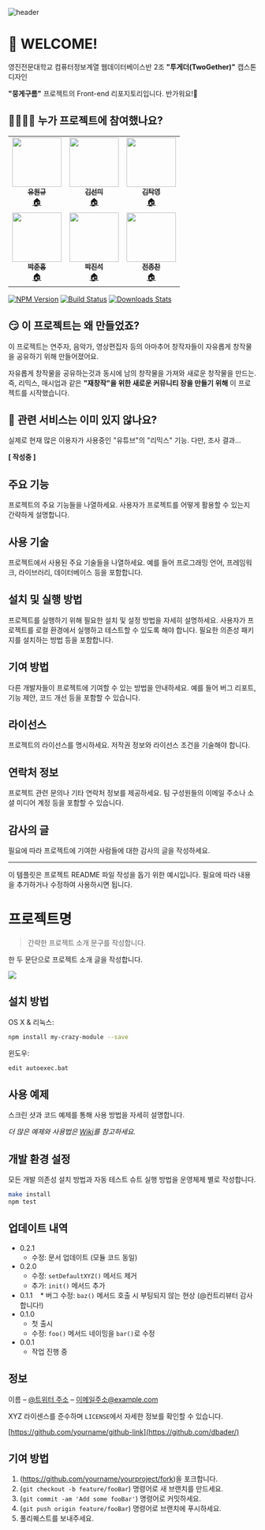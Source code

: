 ![header](https://capsule-render.vercel.app/api?type=waving&color=6667ab&height=300&section=header&text=3WDA%20뭉게구름&fontSize=80&fontColor=f0f0fd)

# 🤗 WELCOME!

영진전문대학교 컴퓨터정보계열 웹데이터베이스반 2조 **"투게더(TwoGether)"** 캡스톤디자인

**"뭉게구름"** 프로젝트의 Front-end 리포지토리입니다. 반가워요!👋


## 👨‍👩‍👦‍👦 누가 프로젝트에 참여했나요?

<table>
    <tr> 
<td align="center"><a href="https://github.com/sila0319"><img src="https://avatars.githubusercontent.com/u/102634882?v=4"
 width="100px;" alt=""/><br /><sub><b>유원규</b></sub></a><br /><a href="https://github.com/sila0319" title="Code">🏠</a></td>
 
<td align="center"><a href="https://github.com/KIM-SeonMi"><img src="https://avatars.githubusercontent.com/u/103207266?v=4"
 width="100px;" alt=""/><br /><sub><b>김선미</b></sub></a><br /><a href="https://github.com/KIM-SeonMi" title="Code">🏠</a></td>
    
<td align="center"><a href="https://github.com/takyeoung"><img src="https://avatars.githubusercontent.com/u/103091272?v=4"
width="100px;" alt=""/><br /><sub><b>김탁영</b></sub></a><br /><a href="https://github.com/takyeoung" title="Code">🏠</a></td>

</tr><tr>

 <td align="center"><a href="https://github.com/HONGBOY1"><img src="https://avatars.githubusercontent.com/u/103193673?v=4"
width="100px;" alt=""/><br /><sub><b>박준홍</b></sub></a><br /><a href="https://github.com/HONGBOY1" title="Code">🏠</a></td>

<td align="center"><a href="https://github.com/jinDol99"><img src="https://avatars.githubusercontent.com/u/103583674?v=4"
 width="100px;" alt=""/><br /><sub><b>박진석</b></sub></a><br /><a href="https://github.com/jinDol99" title="Code">🏠</a></td>

<td align="center"><a href="https://github.com/JongchanJeon"><img src="https://avatars.githubusercontent.com/u/103109563?v=4"
width="100px;" alt=""/><br /><sub><b>전종찬</b></sub></a><br /><a href="https://github.com/JongchanJeon" title="Code">🏠</a></td>

</tr>
</table>

[![NPM Version][npm-image]][npm-url]
[![Build Status][travis-image]][travis-url]
[![Downloads Stats][npm-downloads]][npm-url]

## 😏 이 프로젝트는 왜 만들었죠?
이 프로젝트는 연주자, 음악가, 영상편집자 등의 아마추어 창작자들이 자유롭게 창작물을 공유하기 위해 만들어졌어요.

자유롭게 창작물을 공유하는것과 동시에 남의 창작물을 가져와 새로운 창작물을 만드는. 즉, 리믹스, 매시업과 같은 **"재창작"을 위한 새로운 커뮤니티 장을 만들기 위해** 이 프로젝트를 시작했습니다.

## 🤔 관련 서비스는 이미 있지 않나요?

실제로 현재 많은 이용자가 사용중인 "유튜브"의 "리믹스" 기능.
다만, 조사 결과...

**[ 작성중 ]**

## 주요 기능

프로젝트의 주요 기능들을 나열하세요. 사용자가 프로젝트를 어떻게 활용할 수 있는지 간략하게 설명합니다.

## 사용 기술

프로젝트에서 사용된 주요 기술들을 나열하세요. 예를 들어 프로그래밍 언어, 프레임워크, 라이브러리, 데이터베이스 등을 포함합니다.

## 설치 및 실행 방법

프로젝트를 실행하기 위해 필요한 설치 및 설정 방법을 자세히 설명하세요. 사용자가 프로젝트를 로컬 환경에서 실행하고 테스트할 수 있도록 해야 합니다. 필요한 의존성 패키지를 설치하는 방법 등을 포함합니다.

## 기여 방법

다른 개발자들이 프로젝트에 기여할 수 있는 방법을 안내하세요. 예를 들어 버그 리포트, 기능 제안, 코드 개선 등을 포함할 수 있습니다.

## 라이선스

프로젝트의 라이선스를 명시하세요. 저작권 정보와 라이선스 조건을 기술해야 합니다.

## 연락처 정보

프로젝트 관련 문의나 기타 연락처 정보를 제공하세요. 팀 구성원들의 이메일 주소나 소셜 미디어 계정 등을 포함할 수 있습니다.

## 감사의 글

필요에 따라 프로젝트에 기여한 사람들에 대한 감사의 글을 작성하세요.

---
이 템플릿은 프로젝트 README 파일 작성을 돕기 위한 예시입니다. 필요에 따라 내용을 추가하거나 수정하여 사용하시면 됩니다.

# 프로젝트명
> 간략한 프로젝트 소개 문구를 작성합니다.



한 두 문단으로 프로젝트 소개 글을 작성합니다.

![](../header.png)

## 설치 방법

OS X & 리눅스:

```sh
npm install my-crazy-module --save
```

윈도우:

```sh
edit autoexec.bat
```

## 사용 예제

스크린 샷과 코드 예제를 통해 사용 방법을 자세히 설명합니다.

_더 많은 예제와 사용법은 [Wiki][wiki]를 참고하세요._

## 개발 환경 설정

모든 개발 의존성 설치 방법과 자동 테스트 슈트 실행 방법을 운영체제 별로 작성합니다.

```sh
make install
npm test
```

## 업데이트 내역

* 0.2.1
    * 수정: 문서 업데이트 (모듈 코드 동일)
* 0.2.0
    * 수정: `setDefaultXYZ()` 메서드 제거
    * 추가: `init()` 메서드 추가
* 0.1.1
    * 버그 수정: `baz()` 메서드 호출 시 부팅되지 않는 현상 (@컨트리뷰터 감사합니다!)
* 0.1.0
    * 첫 출시
    * 수정: `foo()` 메서드 네이밍을 `bar()`로 수정
* 0.0.1
    * 작업 진행 중

## 정보

이름 – [@트위터 주소](https://twitter.com/dbader_org) – 이메일주소@example.com

XYZ 라이센스를 준수하며 ``LICENSE``에서 자세한 정보를 확인할 수 있습니다.

[https://github.com/yourname/github-link](https://github.com/dbader/)

## 기여 방법

1. (<https://github.com/yourname/yourproject/fork>)을 포크합니다.
2. (`git checkout -b feature/fooBar`) 명령어로 새 브랜치를 만드세요.
3. (`git commit -am 'Add some fooBar'`) 명령어로 커밋하세요.
4. (`git push origin feature/fooBar`) 명령어로 브랜치에 푸시하세요. 
5. 풀리퀘스트를 보내주세요.

<!-- Markdown link & img dfn's -->
[npm-image]: https://img.shields.io/npm/v/datadog-metrics.svg?style=flat-square
[npm-url]: https://npmjs.org/package/datadog-metrics
[npm-downloads]: https://img.shields.io/npm/dm/datadog-metrics.svg?style=flat-square
[travis-image]: https://img.shields.io/travis/dbader/node-datadog-metrics/master.svg?style=flat-square
[travis-url]: https://travis-ci.org/dbader/node-datadog-metrics
[wiki]: https://github.com/yourname/yourproject/wiki
